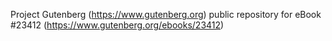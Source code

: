 Project Gutenberg (https://www.gutenberg.org) public repository for eBook #23412 (https://www.gutenberg.org/ebooks/23412)
